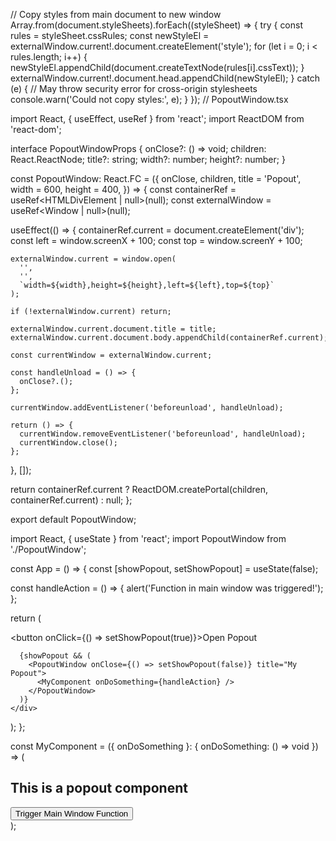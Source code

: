 // Copy styles from main document to new window
Array.from(document.styleSheets).forEach((styleSheet) => {
  try {
    const rules = styleSheet.cssRules;
    const newStyleEl = externalWindow.current!.document.createElement('style');
    for (let i = 0; i < rules.length; i++) {
      newStyleEl.appendChild(document.createTextNode(rules[i].cssText));
    }
    externalWindow.current!.document.head.appendChild(newStyleEl);
  } catch (e) {
    // May throw security error for cross-origin stylesheets
    console.warn('Could not copy styles:', e);
  }
});
// PopoutWindow.tsx



import React, { useEffect, useRef } from 'react';
import ReactDOM from 'react-dom';

interface PopoutWindowProps {
  onClose?: () => void;
  children: React.ReactNode;
  title?: string;
  width?: number;
  height?: number;
}

const PopoutWindow: React.FC<PopoutWindowProps> = ({
  onClose,
  children,
  title = 'Popout',
  width = 600,
  height = 400,
}) => {
  const containerRef = useRef<HTMLDivElement | null>(null);
  const externalWindow = useRef<Window | null>(null);

  useEffect(() => {
    containerRef.current = document.createElement('div');
    const left = window.screenX + 100;
    const top = window.screenY + 100;

    externalWindow.current = window.open(
      '',
      '',
      `width=${width},height=${height},left=${left},top=${top}`
    );

    if (!externalWindow.current) return;

    externalWindow.current.document.title = title;
    externalWindow.current.document.body.appendChild(containerRef.current);

    const currentWindow = externalWindow.current;

    const handleUnload = () => {
      onClose?.();
    };

    currentWindow.addEventListener('beforeunload', handleUnload);

    return () => {
      currentWindow.removeEventListener('beforeunload', handleUnload);
      currentWindow.close();
    };
  }, []);

  return containerRef.current
    ? ReactDOM.createPortal(children, containerRef.current)
    : null;
};

export default PopoutWindow;

import React, { useState } from 'react';
import PopoutWindow from './PopoutWindow';

const App = () => {
  const [showPopout, setShowPopout] = useState(false);

  const handleAction = () => {
    alert('Function in main window was triggered!');
  };

  return (
    <div>
      <button onClick={() => setShowPopout(true)}>Open Popout</button>

      {showPopout && (
        <PopoutWindow onClose={() => setShowPopout(false)} title="My Popout">
          <MyComponent onDoSomething={handleAction} />
        </PopoutWindow>
      )}
    </div>
  );
};

const MyComponent = ({ onDoSomething }: { onDoSomething: () => void }) => (
  <div>
    <h2>This is a popout component</h2>
    <button onClick={onDoSomething}>Trigger Main Window Function</button>
  </div>
);
